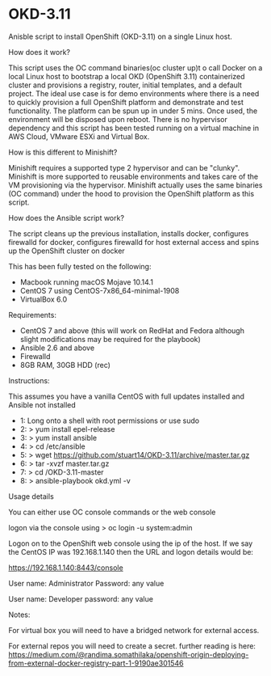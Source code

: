 # OKD-3.11

Anisble script to install OpenShift (OKD-3.11) on a single Linux host. 

How does it work?

This script uses the OC command binaries(oc cluster up)t o call Docker on a local Linux host to bootstrap a local OKD (OpenShift 3.11) containerized cluster and provisions a registry, router, initial templates, and a default project. The ideal use case is for demo environments where there is a need to quickly provision a full OpenShift platform and demonstrate and test functionality. The platform can be spun up in under 5 mins. Once used, the environment will be disposed upon reboot. There is no hypervisor dependency and this script has been tested running on a virtual machine in AWS Cloud, VMware ESXi and Virtual Box.

How is this different to Minishift?

Minishift requires a supported type 2 hypervisor and can be "clunky". Minishift is more supported to reusable environments and takes care of the VM provisioning via the hypervisor. Minishift actually uses the same binaries (OC command) under the hood to provision the OpenShift platform as this script.

How does the Ansible script work?

The script cleans up the previous installation, installs docker, configures firewalld for docker, configures firewalld for host external access and spins up the OpenShift cluster on docker

This has been fully tested on the following:
- Macbook running macOS Mojave 10.14.1
- CentOS 7 using CentOS-7x86_64-minimal-1908
- VirtualBox 6.0

Requirements:
- CentOS 7 and above (this will work on RedHat and Fedora although slight modifications may be required for the playbook)
- Ansible 2.6 and above
- Firewalld
- 8GB RAM, 30GB HDD (rec)

Instructions:

This assumes you have a vanilla CentOS with full updates installed and Ansible not installed 

- 1: Long onto a shell with root permissions or use sudo 
- 2: > yum install epel-release
- 3: > yum install ansible 
- 4: > cd /etc/ansible
- 5: > wget https://github.com/stuart14/OKD-3.11/archive/master.tar.gz
- 6: > tar -xvzf  master.tar.gz
- 7: > cd /OKD-3.11-master
- 8: > ansible-playbook okd.yml -v

Usage details

You can either use OC console commands or the web console

logon via the console using > oc login -u system:admin

Logon on to the OpenShift web console using the ip of the host. If we say the CentOS IP was 192.168.1.140 then the URL and logon details would be:

https://192.168.1.140:8443/console

User name: Administrator
Password: any value

User name: Developer 
password: any value

Notes:

For virtual box you will need to have a bridged network for external access.

For external repos you will need to create a secret. further reading is here: 
https://medium.com/@randima.somathilaka/openshift-origin-deploying-from-external-docker-registry-part-1-9190ae301546






